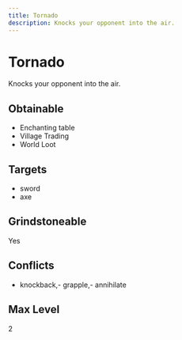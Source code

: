```yaml
---
title: Tornado
description: Knocks your opponent into the air.
---
```

# Tornado
Knocks your opponent into the air.
## Obtainable
- Enchanting table
- Village Trading
- World Loot
## Targets
- sword
 - axe
## Grindstoneable
Yes
## Conflicts
- knockback,- grapple,- annihilate
## Max Level
2

